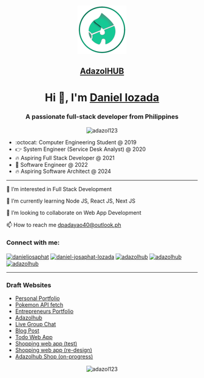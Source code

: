 <p align="center">
  <a href="https://www.adazolhub.com">
    <img src="./logo.png" height="128">
    <h2 align="center">Adazol<span>HUB</span></h2>
  </a>
</p>


<h1 align="center">Hi 👋, I'm <a href="https://daniel.adazolhub.com/introduction">Daniel lozada</a></h1>
<h3 align="center">A passionate full-stack developer from Philippines</h3>
<p align="center"><img align="center" src="https://github-readme-stats.vercel.app/api/top-langs?username=adazol123&show_icons=true&locale=en&layout=compact" alt="adazol123" /></p>


* :octocat: Computer Engineering Student @ 2019
* 👉 System Engineer (Service Desk Analyst) @ 2020
* 🔥 Aspiring Full Stack Developer @ 2021
* 👻 Software Engineer @ 2022
* 🔥 Aspiring Software Architect @ 2024
___
 👀 I’m interested in Full Stack Development

 🌱 I’m currently learning Node JS, React JS, Next JS

 💞️ I’m looking to collaborate on Web App Development

 📫 How to reach me dpadayao40@outlook.ph
 
 <h3 align="left">Connect with me:</h3>
<p align="left">
<a href="https://twitter.com/danieljosaphat" target="blank"><img align="center" src="https://raw.githubusercontent.com/rahuldkjain/github-profile-readme-generator/master/src/images/icons/Social/twitter.svg" alt="danieljosaphat" height="30" width="40" /></a>
<a href="https://linkedin.com/in/daniel-josaphat-lozada" target="blank"><img align="center" src="https://raw.githubusercontent.com/rahuldkjain/github-profile-readme-generator/master/src/images/icons/Social/linked-in-alt.svg" alt="daniel-josaphat-lozada" height="30" width="40" /></a>
<a href="https://www.behance.net/adazolhub" target="blank"><img align="center" src="https://raw.githubusercontent.com/rahuldkjain/github-profile-readme-generator/master/src/images/icons/Social/behance.svg" alt="adazolhub" height="30" width="40" /></a>
<a href="https://www.hackerrank.com/adazolhub" target="blank"><img align="center" src="https://raw.githubusercontent.com/rahuldkjain/github-profile-readme-generator/master/src/images/icons/Social/hackerrank.svg" alt="adazolhub" height="30" width="40" /></a>
  <a href="https://www.figma.com/@adazolhub" target="blank"><img align="center" src="https://cdn.freebiesupply.com/logos/large/2x/figma-1-logo-png-transparent.png" alt="adazolhub" height="30" width="20" /></a>
</p>

---
### Draft Websites
- [Personal Portfolio](https://daniel.adazolhub.com/introduction)
- [Pokemon API fetch](https://pokemon-cards-adazol.vercel.app/)
- [Entrepreneurs Portfolio](https://entrepreneursportfolio.com)
- [Adazolhub](https://adazolhub.com)
- [Live Group Chat](https://chat-box-adazolhub.web.app/)
- [Blog Post](https://djlozada.wordpress.com/portfolio/iv-fluid-level-indicator)
- [Todo Web App](https://todo-app-adazolhub.web.app)
- [Shopping web app (test)](https://bscpe-store.web.app)
- [Shopping web app (re-design)](https://bscpe-store-v2.web.app)
- [Adazolhub Shop (on-progress)](https://bscpe-store-beta.vercel.app)



<p align="center"><img align="center" src="https://github-readme-streak-stats.herokuapp.com/?user=adazol123&" alt="adazol123" /></p>


<!---
adazol123/adazol123 is a ✨ special ✨ repository because its `README.md` (this file) appears on your GitHub profile.
You can click the Preview link to take a look at your changes.
--->

